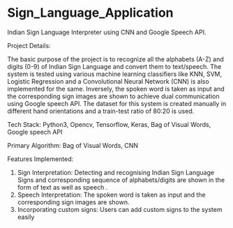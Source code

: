 # Sign_Language_Application
Indian Sign Language Interpreter using CNN and Google Speech API.

Project Details:

The basic purpose of the project is to recognize all the alphabets (A-Z) and digits (0-9) of Indian
Sign Language and convert them to text/speech. 
The system is tested using various machine learning classifiers like KNN, SVM, Logistic Regression and 
a Convolutional Neural Network (CNN) is also implemented for the same. 
Inversely, the spoken word is taken as input and the corresponding sign images are shown
to achieve dual communication using Google speech API. 
The dataset for this system is created manually in different hand orientations and 
a train-test ratio of 80:20 is used.

Tech Stack:
Python3, Opencv, Tensorflow, Keras, Bag of Visual
Words, Google speech API

Primary Algorithm:
Bag of Visual Words, CNN

Features Implemented:

1. Sign Interpretation:
Detecting and recognising Indian Sign Language Signs and corresponding sequence of alphabets/digits
are shown in the form of text as well as speech .
2. Speech Interpretation:
The spoken word is taken as input and the corresponding sign images are shown.
3. Incorporating custom signs:
Users can add custom signs to the system easily
